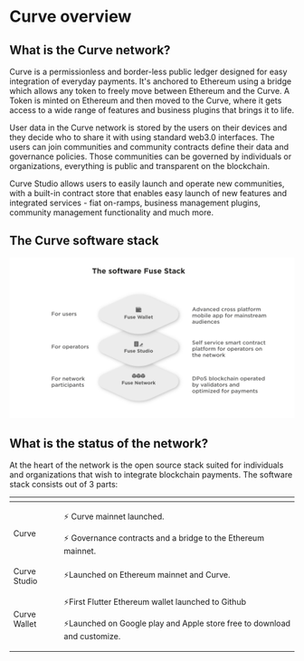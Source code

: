 # Curve overview

## What is the Curve network?

Curve is a permissionless and border-less public ledger designed for easy integration of everyday payments. It's anchored to Ethereum using a bridge which allows any token to freely move between Ethereum and the Curve. A Token is minted on Ethereum and then moved to the Curve, where it gets access to a wide range of features and business plugins that brings it to life.

User data in the Curve network is stored by the users on their devices and they decide who to share it with using standard web3.0 interfaces. The users can join communities and community contracts define their data and governance policies. Those communities can be governed by individuals or organizations, everything is public and transparent on the blockchain.

Curve Studio allows users to easily launch and operate new communities, with a built-in contract store that enables easy launch of new features and integrated services - fiat on-ramps, business management plugins, community management functionality and much more.

## The Curve software stack

![](.gitbook/assets/fuse-network-architecture2.jpg)

## What is the status of the network?

At the heart of the network is the open source stack suited for individuals and organizations that wish to integrate blockchain payments. The software stack consists out of 3 parts:

<table>
  <thead>
    <tr>
      <th style="text-align:left"></th>
      <th style="text-align:left"></th>
    </tr>
  </thead>
  <tbody>
    <tr>
      <td style="text-align:left">Curve</td>
      <td style="text-align:left">
        <p>&#x26A1; Curve mainnet launched.</p>
        <p>&#x26A1; Governance contracts and a bridge to the Ethereum mainnet.</p>
      </td>
    </tr>
    <tr>
      <td style="text-align:left">Curve Studio</td>
      <td style="text-align:left">&#x26A1;Launched on Ethereum mainnet and Curve.</td>
    </tr>
    <tr>
      <td style="text-align:left">Curve Wallet</td>
      <td style="text-align:left">
        <p>&#x26A1;First Flutter Ethereum wallet launched to Github</p>
        <p>&#x26A1;Launched on Google play and Apple store free to download and customize.</p>
      </td>
    </tr>
  </tbody>
</table>

